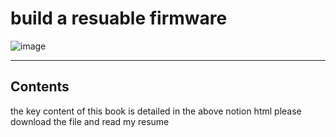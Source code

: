 # build a resuable firmware 

![image]([https://drive.google.com/drive/u/0/my-drive](https://www.ellibs.com/sites/default/files/imagecache/product_full/bookcover_978-1-4842-3296-5.jpg))

---

## Contents
the key content of this book is detailed in the above notion html please download the file and read my resume 
